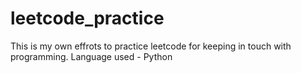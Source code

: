 # leetcode_practice
This is my own effrots to practice leetcode for keeping in touch with programming. Language used - Python
